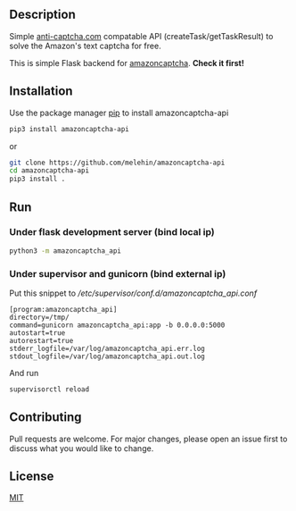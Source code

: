 ## Description
Simple [anti-captcha.com](https://anti-captcha.com) compatable API (createTask/getTaskResult) to solve the Amazon's text captcha for free.

This is simple Flask backend for [amazoncaptcha](https://github.com/a-maliarov/amazon-captcha-solver). **Check it first!**



## Installation
Use the package manager [pip](https://pip.pypa.io/en/stable/) to install amazoncaptcha-api

```bash
pip3 install amazoncaptcha-api
```
or
```bash
git clone https://github.com/melehin/amazoncaptcha-api
cd amazoncaptcha-api
pip3 install .
```

## Run

### Under flask development server (bind local ip)
```bash
python3 -m amazoncaptcha_api
```

### Under supervisor and gunicorn (bind external ip)
Put this snippet to */etc/supervisor/conf.d/amazoncaptcha_api.conf*
```script
[program:amazoncaptcha_api]
directory=/tmp/
command=gunicorn amazoncaptcha_api:app -b 0.0.0.0:5000
autostart=true
autorestart=true
stderr_logfile=/var/log/amazoncaptcha_api.err.log
stdout_logfile=/var/log/amazoncaptcha_api.out.log
```
And run

```bash
supervisorctl reload
```

## Contributing
Pull requests are welcome. For major changes, please open an issue first to discuss what you would like to change.

## License
[MIT](https://choosealicense.com/licenses/mit/)
